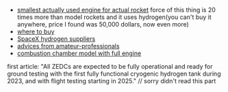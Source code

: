  - [smallest actually used engine for actual rocket](https://www.apolloartifacts.com/2013/11/marquardt-r-4d-apollo-spacecraft-attitude-control-engine.html)
   force of this thing is 20 times more than model rockets and it uses hydrogen(you can't buy it anywhere, price I found was 50,000 dollars, now even more)
 - [where to buy](https://www.made-in-china.com/productdirectory.do?subaction=hunt&style=b&mode=and&code=0&comProvince=nolimit&order=0&isOpenCorrection=1&org=top&keyword=&file=&searchType=0&word=liquid+hydrogen&log_from=1#word#)
 - [SpaceX hydrogen suppliers](https://www.ghi-corp.com/contact)
 - [advices from amateur-professionals](https://www.honkawarocketry.com/amateur-liquid-rocket-handbook)
 - [combustion chamber model with full engine](https://en.wikipedia.org/wiki/Staged_combustion_cycle)

first article: "All ZEDCs are expected to be fully operational and ready for ground testing with the first fully functional cryogenic hydrogen tank during 2023, and with flight testing starting in 2025." 
// sorry didn't read this part
